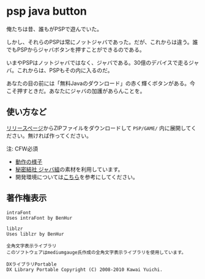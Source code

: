 # psp java button

俺たちは昔、誰もがPSPで遊んでいた。

しかし、それらのPSPは常にノットジャバであった。だが、これからは違う。誰でもPSPからジャバボタンを押すことができるのである。

いまやPSPはノットジャバではなく、ジャバである。30億のデバイスで走るジャバ。これからは、PSPもその内に入るのだ。

あなたの目の前には「無料Javaのダウンロード」の赤く輝くボタンがある。今こそ押すときだ。あなたにジャバの加護があらんことを。

## 使い方など

[リリースページ](https://github.com/arigato-java/psp-java-button/releases/)からZIPファイルをダウンロードして `PSP/GAME/` 内に展開してください。無ければ作ってください。

注: CFW必須

- [動作の様子](https://youtu.be/YIR5IFOIoFw)
- [秘密結社 ジャバ組](https://github.com/arigato-java)の素材を利用しています。
- 開発環境については[こちら](https://511v41.github.io/2021/04/30/psp)を参考にしてください。

## 著作権表示

```
intraFont
Uses intraFont by BenHur
```

```
liblzr
Uses liblzr by BenHur
```

```
全角文字表示ライブラリ
このソフトウェアはmediumgauge氏作成の全角文字表示ライブラリを使用しています。
```

```
DXライブラリPortable
DX Library Portable Copyright (C) 2008-2010 Kawai Yuichi.
```